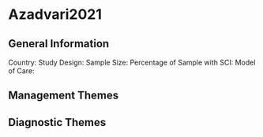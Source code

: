 # Azadvari2021

## General Information
Country: 
Study Design: 
Sample Size: 
Percentage of Sample with SCI:
Model of Care: 

## Management Themes


## Diagnostic Themes
